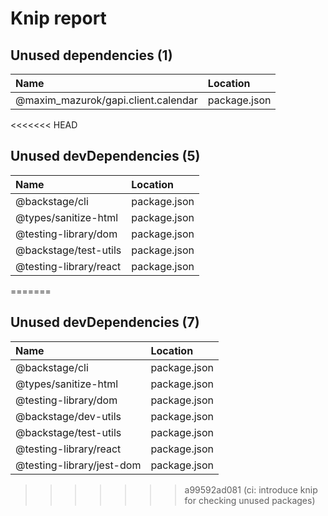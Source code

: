 # Knip report

## Unused dependencies (1)

| Name                                | Location     |
|:------------------------------------|:-------------|
| @maxim_mazurok/gapi.client.calendar | package.json |

<<<<<<< HEAD
## Unused devDependencies (5)

| Name                   | Location     |
|:-----------------------|:-------------|
| @backstage/cli         | package.json |
| @types/sanitize-html   | package.json |
| @testing-library/dom   | package.json |
| @backstage/test-utils  | package.json |
| @testing-library/react | package.json |
=======
## Unused devDependencies (7)

| Name                      | Location     |
|:--------------------------|:-------------|
| @backstage/cli            | package.json |
| @types/sanitize-html      | package.json |
| @testing-library/dom      | package.json |
| @backstage/dev-utils      | package.json |
| @backstage/test-utils     | package.json |
| @testing-library/react    | package.json |
| @testing-library/jest-dom | package.json |
>>>>>>> a99592ad081 (ci: introduce knip for checking unused packages)


